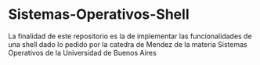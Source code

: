 # Sistemas-Operativos-Shell
La finalidad de este repositorio es la de implementar las funcionalidades de una shell dado lo pedido por la catedra de Mendez de la materia Sistemas Operativos de la Universidad de Buenos Aires
